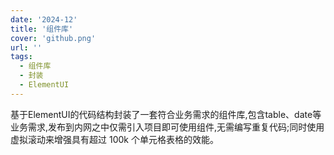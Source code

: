 ```yaml
---
date: '2024-12'
title: '组件库'
cover: 'github.png'
url: ''
tags:
  - 组件库
  - 封装
  - ElementUI
---
```


基于ElementUI的代码结构封装了一套符合业务需求的组件库,包含table、date等业务需求,发布到内网之中仅需引入项目即可使用组件,无需编写重复代码;同时使用虚拟滚动来增强具有超过 100k 个单元格表格的效能。
